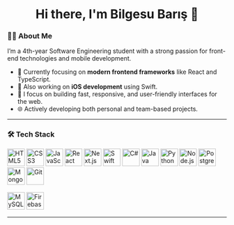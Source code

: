 <h1 align="center">Hi there, I'm Bilgesu Barış 👋</h1>

### 🧑‍💻 About Me

I’m a 4th-year Software Engineering student with a strong passion for front-end technologies and mobile development.

- 🔭 Currently focusing on **modern frontend frameworks** like React and TypeScript.  
- 📱 Also working on **iOS development** using Swift.  
- 🎯 I focus on building fast, responsive, and user-friendly interfaces for the web.  
- 🌐 Actively developing both personal and team-based projects.

---

### 🛠️ Tech Stack
<p align="left"> <!-- Frontend --> <img src="https://cdn.jsdelivr.net/gh/devicons/devicon/icons/html5/html5-original.svg" width="40" alt="HTML5"/> <img src="https://cdn.jsdelivr.net/gh/devicons/devicon/icons/css3/css3-original.svg" width="40" alt="CSS3"/> <img src="https://cdn.jsdelivr.net/gh/devicons/devicon/icons/javascript/javascript-original.svg" width="40" alt="JavaScript"/> <img src="https://cdn.jsdelivr.net/gh/devicons/devicon/icons/react/react-original.svg" width="40" alt="React"/> <img src="https://cdn.jsdelivr.net/gh/devicons/devicon/icons/nextjs/nextjs-original.svg" width="40" alt="Next.js"/> <!-- Mobile --> <img src="https://cdn.jsdelivr.net/gh/devicons/devicon/icons/swift/swift-original.svg" width="40" alt="Swift"/> <!-- Backend / Programming --> <img src="https://cdn.jsdelivr.net/gh/devicons/devicon/icons/csharp/csharp-original.svg" width="40" alt="C#"/> <img src="https://cdn.jsdelivr.net/gh/devicons/devicon/icons/java/java-original.svg" width="40" alt="Java"/> <img src="https://cdn.jsdelivr.net/gh/devicons/devicon/icons/python/python-original.svg" width="40" alt="Python"/> <img src="https://cdn.jsdelivr.net/gh/devicons/devicon/icons/nodejs/nodejs-original.svg" width="40" alt="Node.js"/> <!-- Database --> <img src="https://cdn.jsdelivr.net/gh/devicons/devicon/icons/postgresql/postgresql-original.svg" width="40" alt="PostgreSQL"/> <img src="https://cdn.jsdelivr.net/gh/devicons/devicon/icons/mongodb/mongodb-original.svg" width="40" alt="MongoDB"/> <!-- Tools --> <img src="https://cdn.jsdelivr.net/gh/devicons/devicon/icons/git/git-original.svg" width="40" alt="Git"/> </p>
<img src="https://cdn.jsdelivr.net/gh/devicons/devicon/icons/mysql/mysql-original.svg" width="40" alt="MySQL"/>
<img src="https://cdn.jsdelivr.net/gh/devicons/devicon/icons/firebase/firebase-plain.svg" width="40" alt="Firebase"/>


---


